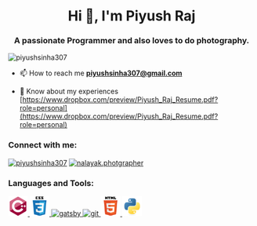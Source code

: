 <h1 align="center">Hi 👋, I'm Piyush Raj</h1>
<h3 align="center">A passionate Programmer and also loves to do photography.</h3>

<p align="left"> <img src="https://komarev.com/ghpvc/?username=piyushsinha307&label=Profile%20views&color=0e75b6&style=flat" alt="piyushsinha307" /> </p>

- 📫 How to reach me **piyushsinha307@gmail.com**

- 📄 Know about my experiences [https://www.dropbox.com/preview/Piyush_Raj_Resume.pdf?role=personal](https://www.dropbox.com/preview/Piyush_Raj_Resume.pdf?role=personal)

<h3 align="left">Connect with me:</h3>
<p align="left">
<a href="https://linkedin.com/in/piyushsinha307" target="blank"><img align="center" src="https://raw.githubusercontent.com/rahuldkjain/github-profile-readme-generator/master/src/images/icons/Social/linked-in-alt.svg" alt="piyushsinha307" height="30" width="40" /></a>
<a href="https://instagram.com/nalayak.photgrapher" target="blank"><img align="center" src="https://raw.githubusercontent.com/rahuldkjain/github-profile-readme-generator/master/src/images/icons/Social/instagram.svg" alt="nalayak.photgrapher" height="30" width="40" /></a>
</p>

<h3 align="left">Languages and Tools:</h3>
<p align="left"> <a href="https://www.w3schools.com/cpp/" target="_blank"> <img src="https://raw.githubusercontent.com/devicons/devicon/master/icons/cplusplus/cplusplus-original.svg" alt="cplusplus" width="40" height="40"/> </a> <a href="https://www.w3schools.com/css/" target="_blank"> <img src="https://raw.githubusercontent.com/devicons/devicon/master/icons/css3/css3-original-wordmark.svg" alt="css3" width="40" height="40"/> </a> <a href="https://www.gatsbyjs.com/" target="_blank"> <img src="https://www.vectorlogo.zone/logos/gatsbyjs/gatsbyjs-icon.svg" alt="gatsby" width="40" height="40"/> </a> <a href="https://git-scm.com/" target="_blank"> <img src="https://www.vectorlogo.zone/logos/git-scm/git-scm-icon.svg" alt="git" width="40" height="40"/> </a> <a href="https://www.w3.org/html/" target="_blank"> <img src="https://raw.githubusercontent.com/devicons/devicon/master/icons/html5/html5-original-wordmark.svg" alt="html5" width="40" height="40"/> </a> <a href="https://www.python.org" target="_blank"> <img src="https://raw.githubusercontent.com/devicons/devicon/master/icons/python/python-original.svg" alt="python" width="40" height="40"/> </a> </p>
